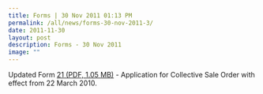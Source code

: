 ```yaml
---
title: Forms | 30 Nov 2011 01:13 PM
permalink: /all/news/forms-30-nov-2011-3/
date: 2011-11-30
layout: post
description: Forms - 30 Nov 2011
image: ""
---
```

Updated Form [21 (PDF, 1.05 MB)](/files/News/form-21-30-nov-2011-2.pdf) \- Application for Collective Sale Order with effect from 22 March 2010.